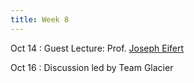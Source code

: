 ```yaml
---
title: Week 8
---
```


Oct 14
: Guest Lecture: Prof. [Joseph Eifert](https://www.fst.vt.edu/about/faculty-and-staff/faculty/jeifert.html)
<!-- : [**Slides**{: .label .label-purple }]()[**Reading**{: .label .label-blue }](#)[**Blog (11AM)**{: .label .label-red }](https://canvas.vt.edu/courses/214894/assignments/2484438)[**Blog (2PM)**{: .label .label-red }](https://canvas.vt.edu/courses/214890/assignments/2484424) -->

Oct 16
: Discussion led by Team Glacier